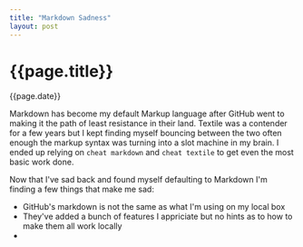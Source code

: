 ```yaml
---
title: "Markdown Sadness"
layout: post
---
```

# {{page.title}}
 
<p class='#meta'>{{page.date}}</p>

Markdown has become my default Markup language after GitHub went to making it the path of least resistance in their land.  Textile was a contender for a few years but I kept finding myself bouncing between the two often enough the markup syntax was turning into a slot machine in my brain.  I ended up relying on `cheat markdown` and `cheat textile` to get even the most basic work done.

Now that I've sad back and found myself defaulting to Markdown I'm finding a few things that make me sad:

* GitHub's markdown is not the same as what I'm using on my local box
* They've added a bunch of features I appriciate but no hints as to how to make them all work locally
* 
